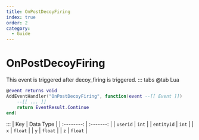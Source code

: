 ```yaml
---
title: OnPostDecoyFiring
index: true
order: 2
category:
  - Guide
---
```


# OnPostDecoyFiring
This event is triggered after decoy_firing is triggered.
::: tabs
@tab Lua
```lua
@event returns void
AddEventHandler("OnPostDecoyFiring", function(event --[[ Event ]])
    --[[ ... ]]
    return EventResult.Continue
end)
```

:::
|     Key    | Data Type |
| :--------: | :-------: |
|  `userid`  |   `int`   |
| `entityid` |   `int`   |
|     `x`    |  `float`  |
|     `y`    |  `float`  |
|     `z`    |  `float`  |